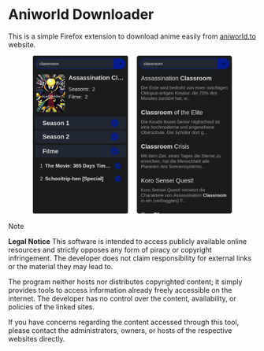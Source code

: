 # Aniworld Downloader

This is a simple Firefox extension to download anime easily from [aniworld.to](https://aniworld.to) website.

<div align="center">
  <img src=".github/demo.png" alt="Aniworld Downloader Demonstration Screenshot" width="80%"/>
</div>

> [!NOTE]
> **Legal Notice**
> This software is intended to access publicly available online resources and strictly opposes any form of piracy or copyright infringement. The developer does not claim responsibility for external links or the material they may lead to.
>
> The program neither hosts nor distributes copyrighted content; it simply provides tools to access information already freely accessible on the internet. The developer has no control over the content, availability, or policies of the linked sites.
>
> If you have concerns regarding the content accessed through this tool, please contact the administrators, owners, or hosts of the respective websites directly.
